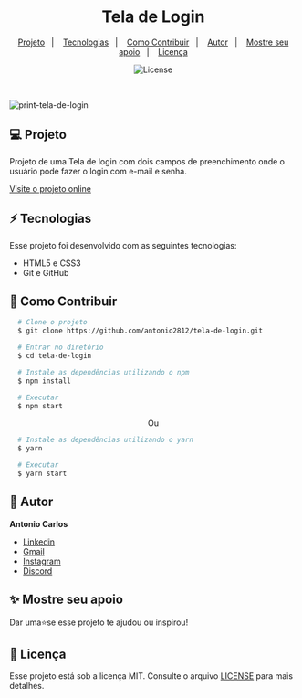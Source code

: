 <h1 align="center"> Tela de Login </h1>

<p align="center">
  <a href="#--projeto">Projeto</a>&nbsp;&nbsp;&nbsp;|&nbsp;&nbsp;&nbsp;
  <a href="#--tecnologias">Tecnologias</a>&nbsp;&nbsp;&nbsp;|&nbsp;&nbsp;&nbsp;
  <a href="#--como-contribuir">Como Contribuir</a>&nbsp;&nbsp;&nbsp;|&nbsp;&nbsp;&nbsp;
  <a href="#--autor">Autor</a>&nbsp;&nbsp;&nbsp;|&nbsp;&nbsp;&nbsp;
  <a href="#--mostre-seu-apoio">Mostre seu apoio</a>&nbsp;&nbsp;&nbsp;|&nbsp;&nbsp;&nbsp;
  <a href="#memo--licença">Licença</a>
</p>

<p align="center">
  <img alt="License" src="https://img.shields.io/static/v1?label=license&message=MIT&color=49AA26&labelColor=000000">
</p>

<br>

![print-tela-de-login](https://github.com/antonio2812/tela-de-login/assets/104834145/e3834d97-321a-408a-bde5-3db09335ea26)

## 💻  Projeto

Projeto de uma Tela de login com dois campos de preenchimento onde o usuário pode fazer o login com e-mail e senha.

[Visite o projeto online](https://antonio2812.github.io/tela-de-login)

## ⚡  Tecnologias

Esse projeto foi desenvolvido com as seguintes tecnologias:

- HTML5 e CSS3
- Git e GitHub

## 🤝  Como Contribuir

```bash
  # Clone o projeto
  $ git clone https://github.com/antonio2812/tela-de-login.git
````

```bash
  # Entrar no diretório
  $ cd tela-de-login
```

```bash
  # Instale as dependências utilizando o npm
  $ npm install
```

```bash
  # Executar
  $ npm start
```

<p align="center">Ou</p>

```bash
  # Instale as dependências utilizando o yarn
  $ yarn
```

```bash
  # Executar
  $ yarn start
```

## 👤  Autor

**Antonio  Carlos**

* [Linkedin](https://www.linkedin.com/in/antonio-carlos-de-souza-junior/)
* [Gmail](mailto:acarlosdesouzajunior@gmail.com)
* [Instagram](https://www.instagram.com/carlosdesouzajunior.antonio/)
* [Discord](https://discord.com/channels/@me)

## ✨  Mostre seu apoio

Dar uma⭐️se esse projeto te ajudou ou inspirou!

## :memo:  Licença

Esse projeto está sob a licença MIT. Consulte o arquivo <a href="https://github.com/antonio2812/tela-de-login/blob/main/LICENSE">LICENSE</a> para mais detalhes.
